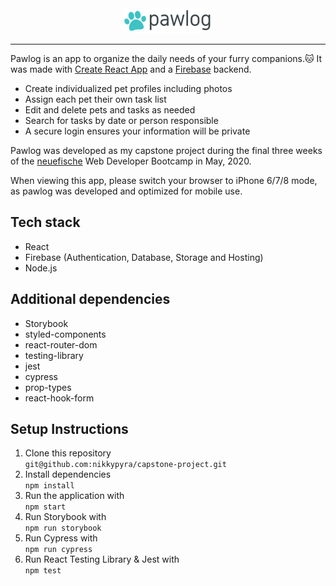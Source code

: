 
<div align="center">
<img src="public/images/pawlog.png">
</div>

---

Pawlog is an app to organize the daily needs of your furry companions.🐱 It was made with [Create React App](https://github.com/facebook/create-react-app) and a [Firebase](https://firebase.google.com/) backend. 

- Create individualized pet profiles including photos  
- Assign each pet their own task list  
- Edit and delete pets and tasks as needed  
- Search for tasks by date or person responsible  
- A secure login ensures your information will be private
 
 
Pawlog was developed as my capstone project during the final three weeks of the [neuefische](https://www.neuefische.de) Web Developer Bootcamp in May, 2020.


When viewing this app, please switch your browser to iPhone 6/7/8 mode, as pawlog was developed and optimized for mobile use.

## Tech stack

- React
- Firebase (Authentication, Database, Storage and Hosting)
- Node.js

## Additional dependencies

- Storybook
- styled-components
- react-router-dom
- testing-library
- jest
- cypress
- prop-types
- react-hook-form


## Setup Instructions
1. Clone this repository  
`git@github.com:nikkypyra/capstone-project.git`
2. Install dependencies   
 `npm install`
3. Run the application with  
 `npm start`
4. Run Storybook with  
 `npm run storybook`
5. Run Cypress with  
 `npm run cypress`
6. Run React Testing Library & Jest with  
 `npm test`

